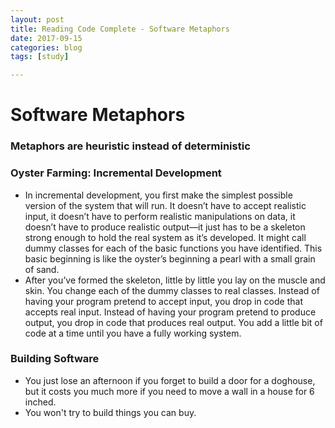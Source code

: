 ```yaml
---
layout: post
title: Reading Code Complete - Software Metaphors
date: 2017-09-15
categories: blog
tags: [study]

---
```


# Software Metaphors

### Metaphors are heuristic instead of deterministic

### Oyster Farming: Incremental Development

* In incremental development, you first make the simplest possible version of the system that will run. It doesn’t have to accept realistic input, it doesn’t have to perform realistic manipulations on data, it doesn’t have to produce realistic output—it just hasto be a skeleton strong enough to hold the real system as it’s developed. It might call dummy classes for each of the basic functions you have identified. This basic beginning is like the oyster’s beginning a pearl with a small grain of sand.
* After you’ve formed the skeleton, little by little you lay on the muscle and skin. You change each of the dummy classes to real classes. Instead of having your program pretend to accept input, you drop in code that accepts real input. Instead of having your program pretend to produce output, you drop in code that produces real output. You add a little bit of code at a time until you have a fully working system.

### Building Software

* You just lose an afternoon if you forget to build a door for a doghouse, but it costs you much more if you need to move a wall in a house for 6 inched.
* You won't try to build things you can buy.